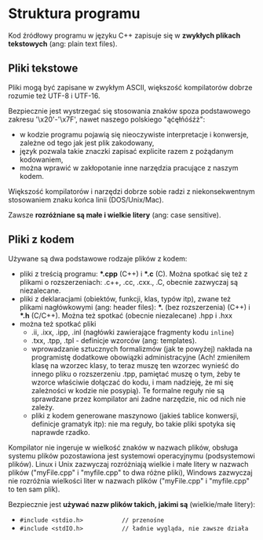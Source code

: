 # Struktura programu

Kod źródłowy programu w języku C++ zapisuje się w **zwykłych plikach tekstowych** (ang: plain text files).

## Pliki tekstowe

Pliki mogą być zapisane w zwykłym ASCII, większość kompilatorów dobrze rozumie też UTF-8 i UTF-16.

Bezpiecznie jest wystrzegać się stosowania znaków spoza podstawowego zakresu '\x20'-'\x7F', nawet naszego polskiego "ąćęłńóśźż":

- w kodzie programu pojawią się nieoczywiste interpretacje i konwersje, zależne od tego jak jest plik zakodowany,
- język pozwala takie znaczki zapisać explicite razem z pożądanym kodowaniem,
- można wprawić w zakłopotanie inne narzędzia pracujące z naszym kodem.

Większość kompilatorów i narzędzi dobrze sobie radzi z niekonsekwentnym stosowaniem znaku końca linii (DOS/Unix/Mac).

Zawsze **rozróżniane są małe i wielkie litery** (ang: case sensitive).

## Pliki z kodem

Używane są dwa podstawowe rodzaje plików z kodem:

* pliki z treścią programu: **\*.cpp** (C++) i **\*.c** (C). Można spotkać się też z plikami o rozszerzeniach: .c++, .cc, .cxx., .C, obecnie zazwyczaj są niezalecane.
* pliki z deklaracjami (obiektów, funkcji, klas, typów itp), zwane  też plikami nagłówkowymi (ang: header files): **\*.** (bez rozszerzenia) (C++) i **\*.h** (C/C++). Można też spotkać (obecnie niezalecane) .hpp i .hxx
* można też spotkać pliki 
  * .ii, .ixx, .ipp, .inl (nagłówki zawierające fragmenty kodu ```inline```)
  * .txx, .tpp, .tpl - definicje wzorców (ang: templates).
  * wprowadzanie sztucznych formalizmów (jak te powyżej) nakłada na programistę dodatkowe obowiązki administracyjne (Ach! zmieniłem klasę na wzorzec klasy, to teraz muszę ten wzorzec wynieść do innego pliku o rozszerzeniu .tpp, pamiętać muszę o tym, żeby te wzorce właściwie dołączać do kodu, i mam nadzieję, że mi się zależności w kodzie nie posypią). Te formalne reguły nie są sprawdzane przez kompilator ani żadne narzędzie, nic od nich nie zależy.
  * pliki z kodem generowane maszynowo (jakieś tablice konwersji, definicje gramatyk itp): nie ma reguły, bo takie pliki spotyka się naprawde rzadko.

Kompilator nie ingeruje w wielkość znaków w nazwach plików, obsługa systemu plików pozostawiona jest systemowi operacyjnymu (podsystemowi plików). Linux i Unix zazwyczaj rozróżniają wielkie i małe litery w nazwach plików ("myFile.cpp" i "myfile.cpp" to dwa różne pliki), Windows zazwyczaj nie rozróżnia wielkości liter w nazwach plików ("myFile.cpp" i "myfile.cpp" to ten sam plik).

Bezpiecznie jest **używać nazw plików takich, jakimi są** (wielkie/małe litery):

* ```#include <stdio.h>           // przenośne```
* ```#include <stdIO.h>           // ładnie wygląda, nie zawsze działa```








